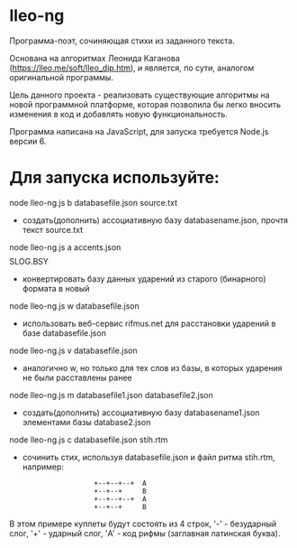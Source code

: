 # lleo-ng

Программа-поэт, сочиняющая стихи из заданного текста.

Основана на алгоритмах Леонида Каганова (https://lleo.me/soft/lleo_dip.htm), и является, по сути, аналогом оригинальной программы.

Цель данного проекта - реализовать существующие алгоритмы на новой программной платформе, которая позволила бы легко вносить изменения в код и добавлять новую функциональность.

Программа написана на JavaScript, для запуска требуется Node.js версии 6.

# Для запуска используйте:

 node lleo-ng.js b databasefile.json source.txt
  - создать(дополнить) ассоциативную базу databasename.json, прочтя текст source.txt

 node lleo-ng.js a accents.json $$$$SLOG.BSY
  - конвертировать базу данных ударений из старого (бинарного) формата в новый

 node lleo-ng.js w databasefile.json
  - использовать веб-сервис rifmus.net для расстановки ударений в базе databasefile.json

 node lleo-ng.js v databasefile.json
  - аналогично w, но только для тех слов из базы, в которых ударения не были расставлены ранее

 node lleo-ng.js m databasefile1.json databasefile2.json
  - создать(дополнить) ассоциативную базу databasename1.json элементами базы database2.json

 node lleo-ng.js c databasefile.json stih.rtm
  - сочинить стих, используя databasefile.json и файл ритма stih.rtm, например:
  ```
                       +--+--+--+  A
                       +--+--+     B
                       +--+--+--+  A
                       +--+--+     B
```
  В этом примере куплеты будут состоять из 4 строк, '-' - безударный слог,
  '+' - ударный слог, 'A' - код рифмы (заглавная латинская буква).
